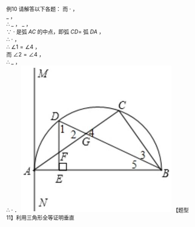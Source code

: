 例10 请解答以下各题：
而 $\cdot$ ，  
$\_$ ，  
∴ $\_$ ， $\_$ ，  
∵ $\cdot$ 是弧 $A C$ 的中点，即弧 $C D =$ 弧 $D A$ ，  
∴ $\cdot$ ，  
∴ $\angle 1 = \angle 4$ ，  
而 $\angle 2 = \angle 4$ ，  
∴ $\_$ ，  
∴ $\cdot$ ．
![](<../../qs_image_DB/专题3-6__圆的综合（27类题型）（解析版）/7fd696ce48827b6f8ec1e5df70d0e9838ff828bbf3c3fb7bc301dc37f60f298e.jpg>)
【题型 11】利用三角形全等证明垂直

